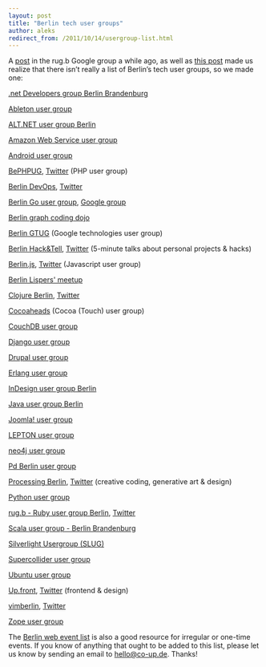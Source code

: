 ```yaml
---
layout: post
title: "Berlin tech user groups"
author: aleks
redirect_from: /2011/10/14/usergroup-list.html
---
```


A [post](https://groups.google.com/forum/#!topic/rug-b/Zlp_RTBdzeU) in the rug.b Google group a while ago, as well as [this post](https://plus.google.com/115507420734541877711/posts/9UhcNvBCGHk) made us realize that there isn’t really a list of Berlin’s tech user groups, so we made one:

[.net Developers group Berlin Brandenburg](http://www.dotnet-berlinbrandenburg.de/)

[Ableton user group](http://www.meetup.com/AbletonBerlin/)

[ALT.NET user group Berlin](http://www.altnetberlin.de/)

[Amazon Web Service user group](http://www.aws-berlin.de/)

[Android user group](http://www.android-in-berlin.de)

[BePHPUG](http://wiki.pooteeweet.org/BEPHPUG/), [Twitter](http://twitter.com/#!/bephpug) (PHP user group)

[Berlin DevOps](https://www.xing.com/net/berlindevops/), [Twitter](http://twitter.com/#!/blndevops)

[Berlin Go user group](http://www.meetup.com/golang-users-berlin/), [Google group](https://groups.google.com/forum/#!forum/golang-nuts-de-be)

[Berlin graph coding dojo](https://groups.google.com/forum/#!forum/graph-b)

[Berlin GTUG](http://www.berlin-gtug.org/) (Google technologies user group)

[Berlin Hack&Tell](http://www.meetup.com/Berlin-Hack-and-Tell/), [Twitter](http://twitter.com/BerlinHacknTell/) (5-minute talks about personal projects & hacks)

[Berlin.js](http://berlinjs.org), [Twitter](http://twitter.com/berlinjs) (Javascript user group)

[Berlin Lispers' meetup](http://netzhansa.blogspot.com/)

[Clojure Berlin](http://www.meetup.com/Clojure-Berlin/), [Twitter](http://www.twitter.com/cljugb)

[Cocoaheads](https://groups.google.com/group/berlin-cocoaheads) (Cocoa (Touch) user group)

[CouchDB user group](http://www.twitter.com/#!/BerlinCouchDB)

[Django user group](https://groups.google.com/forum/#!forum/django-berlin)

[Drupal user group](http://groups.drupal.org/berlin)

[Erlang user group](http://groups.google.com/group/erlang-berlin)

[InDesign user group Berlin](http://www.idug-berlin.de/)

[Java user group Berlin](http://www.jug-bb.de/)

[Joomla! user group](http://www.joomla-in-berlin.de/)

[LEPTON user group](http://phpmanufaktur.de/cms/websitebaker/usergroup-berlin.php)

[neo4j user group](http://www.meetup.com/graphdb-berlin/)

[Pd Berlin user group](http://puredata.info/community/organization/pd-berlin/pd-berlin-users-group)

[Processing Berlin](http://www.processingberlin.com), [Twitter](http://twitter.com/p5berlin) (creative coding, generative art & design)

[Python user group](http://wiki.python.de/User%20Group%20Berlin)

[rug.b - Ruby user group Berlin](http://www.rug-b.de/), [Twitter](http://twitter.com/rug_b)

[Scala user group - Berlin Brandenburg](http://www.meetup.com/Scala-Berlin-Brandenburg/)

[Silverlight Usergroup (SLUG)](http://www.silverlight-community.de/usergroups/berlin/)

[Supercollider user group](http://supercollider.sourceforge.net/)

[Ubuntu user group](http://www.ubuntu-berlin.de/)

[Up.front](http://up.front.ug), [Twitter](http://twitter.com/upfront_ug) (frontend & design)

[vimberlin](http://vimberlin.de/), [Twitter](https://twitter.com/#!/vimberlin)

[Zope user group](http://www.plone.de/mitmachen/gruppen/berlin)

The [Berlin web event list](http://berlinwebweek.de/kalender/) is also a good resource for irregular or one-time events. If you know of anything that ought to be added to this list, please let us know by sending an email to hello@co-up.de. Thanks!
